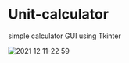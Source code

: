 # Unit-calculator
 simple calculator GUI using Tkinter

![2021 12 11-22 59](https://user-images.githubusercontent.com/66019196/145691605-75207d09-3e4e-4292-9a61-8ced12c85b08.gif)
